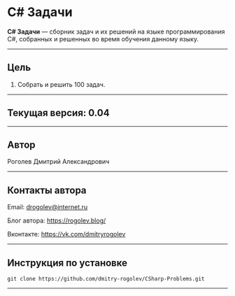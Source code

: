 # C# Задачи

**C# Задачи** &mdash; сборник задач и их решений на языке программирования C#, собранных и решенных во время обучения данному языку.

---

## Цель

1. Собрать и решить 100 задач.

---

## Текущая версия: 0.04

---

## Автор

Роголев Дмитрий Александрович

---

## Контакты автора

Email: drogolev@internet.ru

Блог автора: https://rogolev.blog/

Вконтакте: https://vk.com/dmitryrogolev

---

## Инструкция по установке

    git clone https://github.com/dmitry-rogolev/CSharp-Problems.git 

---